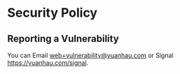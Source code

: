 # Security Policy

## Reporting a Vulnerability

You can Email web+vulnerability@yuanhau.com or Signal https://yuanhau.com/signal.
